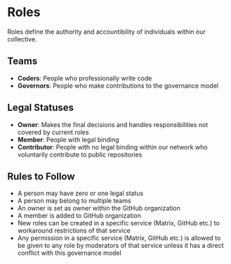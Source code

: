 # Roles

Roles define the authority and accountibility of individuals within our
collective.

## Teams

- **Coders**: People who professionally write code
- **Governors**: People who make contributions to the governance model

## Legal Statuses

- **Owner**: Makes the final decisions and handles responsibilities not covered
  by current roles
- **Member**: People with legal binding
- **Contributor**: People with no legal binding within our network who
  voluntarily contribute to public repositories

## Rules to Follow

- A person may have zero or one legal status
- A person may belong to multiple teams
- An owner is set as owner within the GitHub organization
- A member is added to GitHub organization
- New roles can be created in a specific service (Matrix, GitHub etc.) to
  workaround restrictions of that service
- Any permission in a specific service (Matrix, GitHub etc.) is allowed to be
  given to any role by moderators of that service unless it has a direct
  conflict with this governance model
